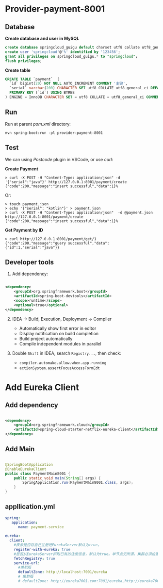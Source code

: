 

# Provider-payment-8001

## Database

**Create database and user in MySQL**

```sql
create database springcloud_guigu default charset utf8 collate utf8_general_ci;
create user 'springcloud'@'%' identified by '123456';
grant all privileges on springcloud_guigu.* to "springcloud"; 
flush privileges;
```

**Create table**

```sql
CREATE TABLE `payment`  (
  `id` bigint(20) NOT NULL AUTO_INCREMENT COMMENT '主键',
  `serial` varchar(200) CHARACTER SET utf8 COLLATE utf8_general_ci DEFAULT NULL COMMENT '支付流水号',
  PRIMARY KEY (`id`) USING BTREE
) ENGINE = InnoDB CHARACTER SET = utf8 COLLATE = utf8_general_ci COMMENT = '支付表' ROW_FORMAT = Dynamic;
```

## Run

Run at parent *pom.xml* directory:

```shell
mvn spring-boot:run -pl provider-payment-8001
```

## Test

We can using *Postcode* plugin in VSCode, or use *curl*:

**Create Payment**

```shell
> curl -X POST -H "Content-Type: application/json" -d '{"serial":"java"}' http://127.0.0.1:8001/payment/create
{"code":200,"message":"insert successful","data":1}%   
```

Or:

```shell
> touch payment.json
> echo '{"serial": "kotlin"}' > payment.json
> curl -X POST -H "Content-Type: application/json"  -d @payment.json http://127.0.0.1:8001/payment/create
{"code":200,"message":"insert successful","data":1}%   
```

**Get Payment by ID**

```shell
> curl http://127.0.0.1:8001/payment/get/1
{"code":200,"message":"query successful","data":{"id":1,"serial":"java"}}
```

## Developer tools

1. Add dependency:

```xml

<dependency>
    <groupId>org.springframework.boot</groupId>
    <artifactId>spring-boot-devtools</artifactId>
    <scope>runtime</scope>
    <optional>true</optional>
</dependency>
```

2. IDEA -> Build, Execution, Deployment -> Compiler
    - Automatically show first error in editor
    - Display notification on build completion
    - Build project automatically
    - Compile independent modules in parallel

3. Double `Shift` in IDEA, search `Registry...`, then check:
    - `compiler.automake.allow.when.app.running`
    - `actionSystem.assertFocusAccessFormEdt`

# Add Eureka Client

## Add dependency

```xml

<dependency>
    <groupId>org.springframework.cloud</groupId>
    <artifactId>spring-cloud-starter-netflix-eureka-client</artifactId>
</dependency>
```

## Add Main

```java

@SpringBootApplication
@EnableEurekaClient
public class PaymentMain8001 {
    public static void main(String[] args) {
        SpringApplication.run(PaymentMain8001.class, args);
    }
}
```

## appllication.yml

```yml
spring:
   application:
      name: payment-service
      
eureka:
  client:
    #表示是否将自己注册进EurekaServer默认为true。
    register-with-eureka: true
    #是否从EurekaServer抓取已有的注册信息，默认为true。单节点无所谓，集群必须设置为true才能配合ribbon使用负载均衡
    fetchRegistry: true
    service-url:
      #单机版
      defaultZone: http://localhost:7001/eureka
      # 集群版
      # defaultZone: http://eureka7001.com:7001/eureka,http://eureka7002.com:7002/eureka
```